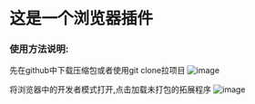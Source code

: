 # 这是一个浏览器插件

### 使用方法说明:

先在github中下载压缩包或者使用git clone拉项目
<img alt="image" src="https://github.com/user-attachments/assets/4fb38f6f-2c68-4d8b-995a-241878b3a602" />

将浏览器中的开发者模式打开,点击加载未打包的拓展程序
<img alt="image" src="https://github.com/user-attachments/assets/39d981c8-fc1c-4ca2-b413-0be0c0536c42" />
